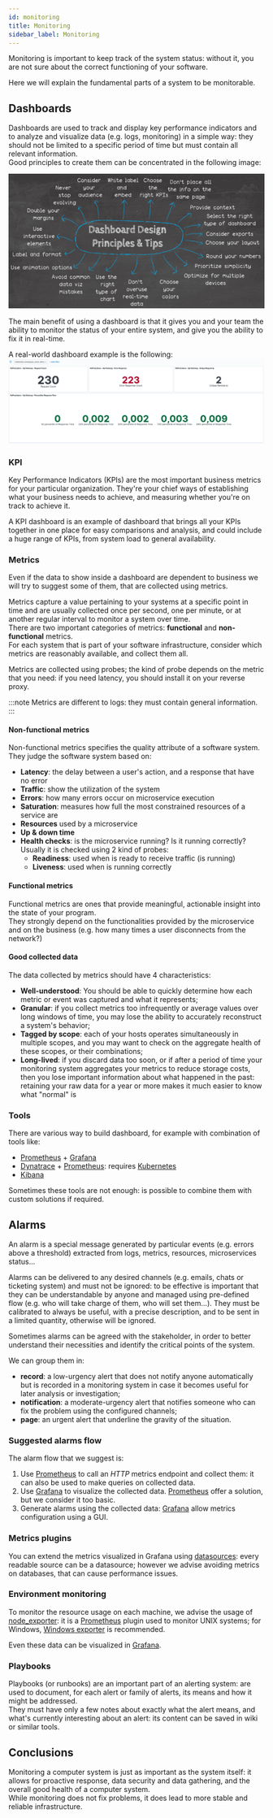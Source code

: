 ```yaml
---
id: monitoring
title: Monitoring
sidebar_label: Monitoring
---
```


Monitoring is important to keep track of the system status:
without it, you are not sure about the correct functioning of your software.

Here we will explain the fundamental parts of a system to be monitorable.

## Dashboards

Dashboards are used to track and display key performance indicators and to analyze and visualize data (e.g. logs, monitoring) in a simple way:
they should not be limited to a specific period of time but must contain all relevant information.  
Good principles to create them can be concentrated in the following image:

![Dashboard principles](./img/dashboard_principles.png)

The main benefit of using a dashboard is that it gives you and your team the ability to monitor the status of your entire system,
and give you the ability to fix it in real-time.

A real-world dashboard example is the following:
![Dashboard example](./img/dashboard_demo.png)

### KPI

Key Performance Indicators (KPIs) are the most important business metrics for your particular organization.
They're your chief ways of establishing what your business needs to achieve, and measuring whether you're on track to achieve it.

A KPI dashboard is an example of dashboard that brings all your KPIs together in one place for easy comparisons and analysis,
and could include a huge range of KPIs, from system load to general availability.

### Metrics
Even if the data to show inside a dashboard are dependent to business we will try to suggest some of them,
that are collected using metrics.

Metrics capture a value pertaining to your systems at a specific point in time and are usually collected once per second,
one per minute, or at another regular interval to monitor a system over time.  
There are two important categories of metrics: **functional** and **non-functional** metrics.  
For each system that is part of your software infrastructure,
consider which metrics are reasonably available, and collect them all.

Metrics are collected using probes; the kind of probe depends on the metric that you need:
if you need latency, you should install it on your reverse proxy.

:::note
Metrics are different to logs: they must contain general information.
:::

#### Non-functional metrics
Non-functional metrics specifies the quality attribute of a software system.  
They judge the software system based on:
- **Latency**: the delay between a user's action, and a response that have no error
- **Traffic**: show the utilization of the system
- **Errors**: how many errors occur on microservice execution
- **Saturation**: measures how full the most constrained resources of a service are
- **Resources** used by a microservice
- **Up & down time**
- **Health checks**: is the microservice running? Is it running correctly?  
  Usually it is checked using 2 kind of probes:
  - **Readiness**: used when is ready to receive traffic (is running)
  - **Liveness**: used when is running correctly

#### Functional metrics
Functional metrics are ones that provide meaningful, actionable insight into the state of your program.  
They strongly depend on the functionalities provided by the microservice and on the business
(e.g. how many times a user disconnects from the network?)

#### Good collected data
The data collected by metrics should have 4 characteristics:
- **Well-understood**: You should be able to quickly determine how each metric or event was captured and what it represents;
- **Granular**: if you collect metrics too infrequently or average values over long windows of time,
  you may lose the ability to accurately reconstruct a system's behavior;
- **Tagged by scope**: each of your hosts operates simultaneously in multiple scopes,
  and you may want to check on the aggregate health of these scopes, or their combinations;
- **Long-lived**: if you discard data too soon,
  or if after a period of time your monitoring system aggregates your metrics to reduce storage costs,
  then you lose important information about what happened in the past:
  retaining your raw data for a year or more makes it much easier to know what "normal" is

### Tools

There are various way to build dashboard, for example with combination of tools like:
- [Prometheus](https://prometheus.io/) + [Grafana](https://grafana.com/)
- [Dynatrace](https://www.dynatrace.com/) + [Prometheus](https://prometheus.io/): requires [Kubernetes](https://kubernetes.io/)
- [Kibana](https://www.elastic.co/kibana)

Sometimes these tools are not enough: is possible to combine them with custom solutions if required.

## Alarms

An alarm is a special message generated by particular events (e.g. errors above a threshold)
extracted from logs, metrics, resources, microservices status...

Alarms can be delivered to any desired channels (e.g. emails, chats or ticketing system) and must not be ignored:
to be effective is important that they can be understandable by anyone and managed using pre-defined flow 
(e.g. who will take charge of them, who will set them...). 
They must be calibrated to always be useful, with a precise description, and to be sent in a limited quantity, otherwise will be ignored.

Sometimes alarms can be agreed with the stakeholder, in order to better understand their necessities and identify the critical points of the system.

We can group them in:
- **record**: a low-urgency alert that does not notify anyone automatically but is recorded in a monitoring system in case it becomes useful for later analysis or investigation;
- **notification**: a moderate-urgency alert that notifies someone who can fix the problem using the configured channels;
- **page**: an urgent alert that underline the gravity of the situation.

### Suggested alarms flow

The alarm flow that we suggest is:  
1. Use [Prometheus](https://prometheus.io/) to call an *HTTP* metrics endpoint and collect them:
   it can also be used to make queries on collected data. 
2. Use [Grafana](https://grafana.com/) to visualize the collected data.
   [Prometheus](https://prometheus.io/) offer a solution, but we consider it too basic.
3. Generate alarms using the collected data: [Grafana](https://grafana.com/) allow metrics configuration using a GUI.

### Metrics plugins

You can extend the metrics visualized in Grafana using [datasources](https://grafana.com/docs/grafana/latest/datasources/):
every readable source can be a datasource; however we advise avoiding metrics on databases,
that can cause performance issues.

### Environment monitoring

To monitor the resource usage on each machine,
we advise the usage of [node_exporter](https://github.com/prometheus/node_exporter):
it is a [Prometheus](https://prometheus.io/) plugin used to monitor UNIX systems; for Windows, 
[Windows exporter](https://github.com/prometheus-community/windows_exporter) is recommended.

Even these data can be visualized in [Grafana](https://grafana.com/).

### Playbooks
Playbooks (or runbooks) are an important part of an alerting system:
are used to document, for each alert or family of alerts, its means and how it might be addressed.  
They must have only a few notes about exactly what the alert means, and what's currently interesting about an alert:
its content can be saved in wiki or similar tools.

## Conclusions

Monitoring a computer system is just as important as the system itself: it allows for proactive response, 
data security and data gathering, and the overall good health of a computer system.  
While monitoring does not fix problems, it does lead to more stable and reliable infrastructure.
